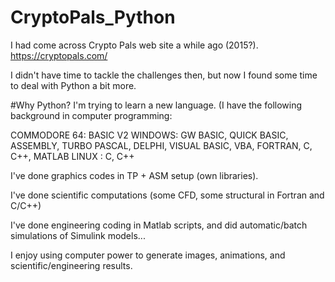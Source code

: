 # CryptoPals_Python

I had come across Crypto Pals web site a while ago (2015?). https://cryptopals.com/

I didn't have time to tackle the challenges then, but now I found some time to deal with Python a bit more.

#Why Python?
I'm trying to learn a new language. (I have the following background in computer programming:

COMMODORE 64: BASIC V2
WINDOWS: GW BASIC, QUICK BASIC, ASSEMBLY, TURBO PASCAL, DELPHI, VISUAL BASIC, VBA, FORTRAN, C, C++, MATLAB
LINUX : C, C++

I've done graphics codes in TP + ASM setup (own libraries).

I've done scientific computations (some CFD, some structural in Fortran and C/C++)

I've done engineering coding in Matlab scripts, and did automatic/batch simulations of Simulink models...

I enjoy using computer power to generate images, animations, and scientific/engineering results.
